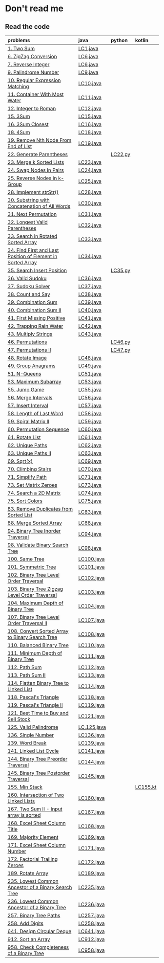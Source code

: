 # Don't read me

## Read the code

|problems|java|python|kotlin|
|:----|:----|:---|:---|
|[1. Two Sum](https://leetcode.com/problems/two-sum/)|[LC1.java](./src/LC1.java)|
|[6. ZigZag Conversion](https://leetcode.com/problems/zigzag-conversion/)|[LC6.java](./src/LC6.java)|
|[7. Reverse Integer](https://leetcode.com/problems/reverse-integer/)|[LC6.java](./src/LC6.java)|
|[9. Palindrome Number](https://leetcode.com/problems/palindrome-number/)|[LC9.java](./src/LC9.java)|
|[10. Regular Expression Matching](https://leetcode.com/problems/regular-expression-matching/)|[LC10.java](./src/LC10.java)|
|[11. Container With Most Water](https://leetcode.com/problems/container-with-most-water/)|[LC11.java](./src/LC11.java)|
|[12. Integer to Roman](https://leetcode.com/problems/integer-to-roman/)|[LC12.java](./src/LC12.java)|
|[15. 3Sum](https://leetcode.com/problems/3sum/)|[LC15.java](./src/LC15.java)|
|[16. 3Sum Closest](https://leetcode.com/problems/3sum-closest/)|[LC16.java](./src/LC16.java)|
|[18. 4Sum](https://leetcode.com/problems/4sum/)|[LC18.java](./src/LC18.java)|
|[19. Remove Nth Node From End of List](https://leetcode.com/problems/remove-nth-node-from-end-of-list/)|[LC19.java](./src/LC19.java)|
|[22. Generate Parentheses](https://leetcode.com/problems/generate-parentheses/)| |[LC22.py](./src/LC22.py)|
|[23. Merge k Sorted Lists](https://leetcode.com/problems/merge-k-sorted-lists/)|[LC23.java](./src/LC23.java)|
|[24. Swap Nodes in Pairs](https://leetcode.com/problems/swap-nodes-in-pairs/)|[LC24.java](./src/LC24.java)|
|[25. Reverse Nodes in k-Group](https://leetcode.com/problems/reverse-nodes-in-k-group/)|[LC25.java](./src/LC25.java)|
|[28. Implement strStr()](https://leetcode.com/problems/implement-strstr/)|[LC28.java](./src/LC28.java)|
|[30. Substring with Concatenation of All Words](https://leetcode.com/problems/substring-with-concatenation-of-all-words/)|[LC30.java](./src/LC30.java)||
|[31. Next Permutation](https://leetcode.com/problems/next-permutation/)|[LC31.java](./src/LC31.java)|
|[32. Longest Valid Parentheses](https://leetcode.com/problems/longest-valid-parentheses/)|[LC32.java](./src/LC32.java)|
|[33. Search in Rotated Sorted Array](https://leetcode.com/problems/search-in-rotated-sorted-array/)|[LC33.java](./src/LC33.java)|
|[34. Find First and Last Position of Element in Sorted Array](https://leetcode.com/problems/find-first-and-last-position-of-element-in-sorted-array/)|[LC34.java](./src/LC34.java)|
|[35. Search Insert Position](https://leetcode.com/problems/search-insert-position/)| |[LC35.py](./src/LC35.py)|
|[36. Valid Sudoku](https://leetcode.com/problems/valid-sudoku/)|[LC36.java](./src/LC36.java)|
|[37. Sudoku Solver](https://leetcode.com/problems/sudoku-solver/)|[LC37.java](./src/LC37.java)|
|[38. Count and Say](https://leetcode.com/problems/count-and-say/)|[LC38.java](./src/LC38.java)|
|[39. Combination Sum](https://leetcode.com/problems/combination-sum/)|[LC39.java](./src/LC39.java)|
|[40. Combination Sum II](https://leetcode.com/problems/combination-sum-ii/)|[LC40.java](./src/LC40.java)||
|[41. First Missing Positive](https://leetcode.com/problems/first-missing-positive/)|[LC41.java](./src/LC41.java)||
|[42. Trapping Rain Water](https://leetcode.com/problems/trapping-rain-water/)|[LC42.java](./src/LC42.java)|
|[43. Multiply Strings](https://leetcode.com/problems/multiply-strings/)|[LC43.java](./src/LC43.java)||
|[46. Permutations](https://leetcode.com/problems/permutations/)||[LC46.py](./src/LC46.py)|
|[47. Permutations II](https://leetcode.com/problems/permutations-ii)||[LC47.py](./src/LC47.py)|
|[48. Rotate Image](https://leetcode.com/problems/rotate-image/)|[LC48.java](./src/LC48.java)|
|[49. Group Anagrams](https://leetcode.com/problems/group-anagrams/submissions/)|[LC49.java](./src/LC49.java)||
|[51. N-Queens](https://leetcode.com/problems/n-queens/)|[LC51.java](./src/LC51.java)|
|[53. Maximum Subarray](https://leetcode.com/problems/maximum-subarray/)|[LC53.java](./src/LC53.java)|
|[55. Jump Game](https://leetcode.com/problems/jump-game/)|[LC55.java](./src/LC55.java)|
|[56. Merge Intervals](https://leetcode.com/problems/merge-intervals/)|[LC56.java](./src/LC56.java)|
|[57. Insert Interval](https://leetcode.com/problems/insert-interval/)|[LC57.java](./src/LC57.java)|
|[58. Length of Last Word](https://leetcode.com/problems/length-of-last-word/)|[LC58.java](./src/LC58.java)|
|[59. Spiral Matrix II](https://leetcode.com/problems/spiral-matrix-ii/)|[LC59.java](./src/LC59.java)|
|[60. Permutation Sequence](https://leetcode.com/problems/permutation-sequence/)|[LC60.java](./src/LC60.java)|
|[61. Rotate List](https://leetcode.com/problems/rotate-list/)|[LC61.java](./src/LC61.java)|
|[62. Unique Paths](https://leetcode.com/problems/unique-paths/)|[LC62.java](./src/LC62.java)|
|[63. Unique Paths II](https://leetcode.com/problems/unique-paths-ii/)|[LC63.java](./src/LC63.java)|
|[69. Sqrt(x)](https://leetcode.com/problems/sqrtx/)|[LC69.java](./src/LC69.java)|
|[70. Climbing Stairs](https://leetcode.com/problems/climbing-stairs/)|[LC70.java](./src/LC70.java)|
|[71. Simplify Path](https://leetcode.com/problems/simplify-path/)|[LC71.java](./src/LC71.java)|
|[73. Set Matrix Zeroes](https://leetcode.com/problems/set-matrix-zeroes/)|[LC73.java](./src/LC73.java)|
|[74. Search a 2D Matrix](https://leetcode.com/problems/search-a-2d-matrix/)|[LC74.java](./src/LC74.java)|
|[75. Sort Colors](https://leetcode.com/problems/sort-colors/)|[LC75.java](./src/LC75.java)|
|[83. Remove Duplicates from Sorted List](https://leetcode.com/problems/remove-duplicates-from-sorted-list/)|[LC83.java](./src/LC88.java)|
|[88. Merge Sorted Array](https://leetcode.com/problems/merge-sorted-array/)|[LC88.java](./src/LC88.java)|
|[94. Binary Tree Inorder Traversal](https://leetcode.com/problems/binary-tree-inorder-traversal/)|[LC94.java](./src/LC94.java)|
|[98. Validate Binary Search Tree](https://leetcode.com/problems/validate-binary-search-tree/)|[LC98.java](./src/LC98.java)|
|[100. Same Tree](https://leetcode.com/problems/same-tree/)|[LC100.java](./src/LC100.java)|
|[101. Symmetric Tree](https://leetcode.com/problems/symmetric-tree/)|[LC101.java](./src/LC101.java)|
|[102. Binary Tree Level Order Traversal](https://leetcode.com/problems/binary-tree-level-order-traversal/)|[LC102.java](./src/LC102.java)|
|[103. Binary Tree Zigzag Level Order Traversal](https://leetcode.com/problems/binary-tree-zigzag-level-order-traversal/)|[LC103.java](./src/LC103.java)|
|[104. Maximum Depth of Binary Tree](https://leetcode.com/problems/maximum-depth-of-binary-tree/)|[LC104.java](./src/LC104.java)|
|[107. Binary Tree Level Order Traversal II](https://leetcode.com/problems/binary-tree-level-order-traversal-ii/)|[LC107.java](./src/LC107.java)|
|[108. Convert Sorted Array to Binary Search Tree](https://leetcode.com/problems/convert-sorted-array-to-binary-search-tree/)|[LC108.java](./src/LC102.java)|
|[110. Balanced Binary Tree](https://leetcode.com/problems/balanced-binary-tree/)|[LC110.java](./src/LC110.java)|
|[111. Minimum Depth of Binary Tree](https://leetcode.com/problems/minimum-depth-of-binary-tree/)|[LC111.java](./src/LC111.java)|||
|[112. Path Sum](https://leetcode.com/problems/path-sum/submissions/)|[LC112.java](./src/LC112.java)|
|[113. Path Sum II](https://leetcode.com/problems/path-sum-ii/)|[LC113.java](./src/LC113.java)|
|[114. Flatten Binary Tree to Linked List](https://leetcode.com/problems/flatten-binary-tree-to-linked-list/)|[LC114.java](./src/LC114.java)|
|[118. Pascal's Triangle](https://leetcode.com/problems/pascals-triangle/)|[LC118.java](./src/LC118.java)||
|[119. Pascal's Triangle II](https://leetcode.com/problems/pascals-triangle-ii/)|[LC119.java](./src/LC119.java)|
|[121. Best Time to Buy and Sell Stock](https://leetcode.com/problems/best-time-to-buy-and-sell-stock/)|[LC121.java](./src/LC121.java)
|[125. Valid Palindrome](https://leetcode.com/problems/valid-palindrome/)|[LC.125.java](./src/LC125.java)|
|[136. Single Number](https://leetcode.com/problems/single-number/)|[LC136.java](./src/LC136.java)|
|[139. Word Break](https://leetcode.com/problems/word-break/)|[LC139.java](./src/LC139.java)|
|[141. Linked List Cycle](https://leetcode.com/problems/linked-list-cycle/)|[LC141.java](./src/LC141.java)|
|[144. Binary Tree Preorder Traversal](https://leetcode.com/problems/binary-tree-preorder-traversal/)|[LC144.java](./src/LC144.java)|
|[145. Binary Tree Postorder Traversal](https://leetcode.com/problems/binary-tree-postorder-traversal/)|[LC145.java](./src/LC145.java)|
|[155. Min Stack](https://leetcode.com/problems/min-stack/)| | |[LC155.kt](./src/LC155.kt)|
|[160. Intersection of Two Linked Lists](https://leetcode.com/problems/intersection-of-two-linked-lists/)|[LC160.java](./src/LC160.java)|
|[167. Two Sum II - Input array is sorted](https://leetcode.com/problems/two-sum-ii-input-array-is-sorted/)|[LC167.java](./src/LC167.java)|
|[168. Excel Sheet Column Title](https://leetcode.com/problems/excel-sheet-column-title/)|[LC168.java](./src/LC168.java)|
|[169. Majority Element](https://leetcode.com/problems/majority-element/)|[LC169.java](./src/LC169.java)|
|[171. Excel Sheet Column Number](https://leetcode.com/problems/excel-sheet-column-number/)|[LC171.java](./src/LC171.java)|
|[172. Factorial Trailing Zeroes](https://leetcode.com/problems/factorial-trailing-zeroes/)|[LC172,java](./src/LC172.java)
|[189. Rotate Array](https://leetcode.com/problems/rotate-array/)|[LC189.java](./src/LC189.java)|
|[235. Lowest Common Ancestor of a Binary Search Tree](https://leetcode.com/problems/rotate-array/)|[LC235.java](./src/LC189.java)|
|[236. Lowest Common Ancestor of a Binary Tree](https://leetcode.com/problems/lowest-common-ancestor-of-a-binary-tree/)|[LC236.java](./src/LC236.java)|
|[257. Binary Tree Paths](https://leetcode.com/problems/binary-tree-paths/)|[LC257.java](./src/LC257.java)|
|[258. Add Digits](https://leetcode.com/problems/add-digits/)|[LC258.java](./src/LC258.java)|
|[641. Design Circular Deque](https://leetcode.com/problems/design-circular-deque/)|[LC641.java](./src/LC641.java)|
|[912. Sort an Array](https://leetcode.com/problems/sort-an-array/)|[LC912.java](./src/LC912.java)|||
|[958. Check Completeness of a Binary Tree](https://leetcode.com/problems/check-completeness-of-a-binary-tree/)|[LC958.java](./src/LC958.java)|||
